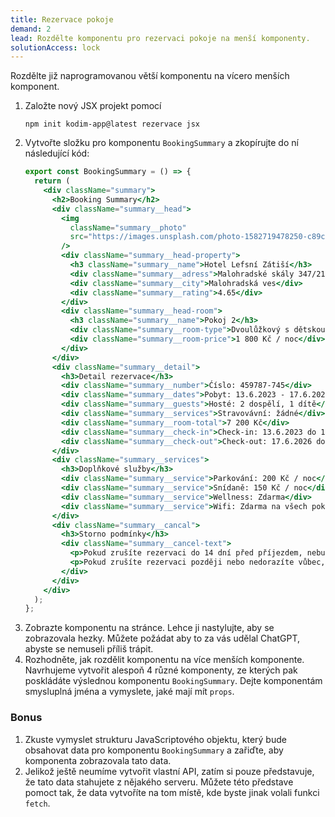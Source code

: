 ```yaml
---
title: Rezervace pokoje
demand: 2
lead: Rozdělte komponentu pro rezervaci pokoje na menší komponenty.
solutionAccess: lock
---
```


Rozdělte již naprogramovanou větší komponentu na vícero menších komponent.

1. Založte nový JSX projekt pomocí
   ```shell
   npm init kodim-app@latest rezervace jsx
   ```
1. Vytvořte složku pro komponentu `BookingSummary` a zkopírujte do ní následující kód:
   ```jsx
   export const BookingSummary = () => {
     return (
       <div className="summary">
         <h2>Booking Summary</h2>
         <div className="summary__head">
           <img 
             className="summary__photo"
             src="https://images.unsplash.com/photo-1582719478250-c89cae4dc85b?w=960"
           />
           <div className="summary__head-property">
             <h3 className="summary__name">Hotel Lefsní Zátiší</h3>
             <div className="summary__adress">Malohradské skály 347/21</div>
             <div className="summary__city">Malohradská ves</div>
             <div className="summary__rating">4.65</div>
           </div>
           <div className="summary__head-room">
             <h3 className="summary__name">Pokoj 2</h3>
             <div className="summary__room-type">Dvoulůžkový s dětskou přistýlkou</div>
             <div className="summary__room-price">1 800 Kč / noc</div>
           </div>
         </div>  
         <div className="summary__detail">
           <h3>Detail rezervace</h3>
           <div className="summary__number">Ćíslo: 459787-745</div>
           <div className="summary__dates">Pobyt: 13.6.2023 - 17.6.2026</div>
           <div className="summary__guests">Hosté: 2 dospělí, 1 dítě</div>
           <div className="summary__services">Stravovávní: žádné</div>
           <div className="summary__room-total">7 200 Kč</div>
           <div className="summary__check-in">Check-in: 13.6.2023 do 18:00</div>
           <div className="summary__check-out">Check-out: 17.6.2026 do 10:00</div>
         </div>
         <div className="summary__services">
           <h3>Doplňkové služby</h3>
           <div className="summary__service">Parkování: 200 Kč / noc</div>
           <div className="summary__service">Snídaně: 150 Kč / noc</div>
           <div className="summary__service">Wellness: Zdarma</div>
           <div className="summary__service">Wifi: Zdarma na všech pokojích</div>
         </div>
         <div className="summary__cancal">
           <h3>Storno podmínky</h3>
           <div className="summary__cancel-text">
             <p>Pokud zrušíte rezervaci do 14 dní před příjezdem, nebude Vám účtována žádná částka.</p>
             <p>Pokud zrušíte rezervaci později nebo nedorazíte vůbec, bude Vám účtována částka za první noc pobytu.</p>
           </div>
         </div>
       </div>
     );
   };
   ```
1. Zobrazte komponentu na stránce. Lehce ji nastylujte, aby se zobrazovala hezky. Můžete požádat aby to za vás udělal ChatGPT, abyste se nemuseli příliš trápit.
1. Rozhodněte, jak rozdělit komponentu na více menších komponente. Navrhujeme vytvořit alespoň 4 různé komponenty, ze kterých pak poskládáte výslednou komponentu `BookingSummary`. Dejte komponentám smysluplná jména a vymyslete, jaké mají mít `props`.

### Bonus

1. Zkuste vymyslet strukturu JavaScriptového objektu, který bude obsahovat data pro komponentu `BookingSummary` a zařiďte, aby komponenta zobrazovala tato data. 
1. Jelikož ještě neumíme vytvořit vlastní API, zatím si pouze představuje, že tato data stahujete z nějakého serveru. Můžete této představe pomoct tak, že data vytvoříte na tom místě, kde byste jinak volali funkci `fetch`.
